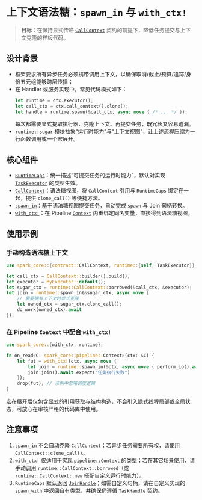 # 上下文语法糖：`spawn_in` 与 `with_ctx!`

> **目标**：在保持显式传递 [`CallContext`](../crates/spark-core/src/contract.rs) 契约的前提下，降低任务提交与上下文克隆的样板代码。

## 设计背景

- 框架要求所有异步任务必须携带调用上下文，以确保取消/截止/预算/追踪/身份五元组能够跨层传播；
- 在 Handler 或服务实现中，常见代码模式如下：
  ```rust
  let runtime = ctx.executor();
  let call_ctx = ctx.call_context().clone();
  let handle = runtime.spawn(&call_ctx, async move { /* ... */ });
  ```
  每次都需要显式提取执行器、克隆上下文、再提交任务，既冗长又容易遗漏。
- `runtime::sugar` 模块抽象“运行时能力”与“上下文视图”，让上述流程压缩为一行函数调用或一个宏展开。

## 核心组件

- [`RuntimeCaps`](../crates/spark-core/src/runtime/sugar.rs)：统一描述“可提交任务的运行时能力”，默认对实现 [`TaskExecutor`](../crates/spark-core/src/runtime/executor.rs) 的类型生效。
- [`CallContext`](../crates/spark-core/src/runtime/sugar.rs)：语法糖视图，将 `CallContext` 引用与 `RuntimeCaps` 绑定在一起，提供 `clone_call()` 等便捷方法。
- [`spawn_in`](../crates/spark-core/src/runtime/sugar.rs)：基于语法糖视图提交任务，自动完成 `spawn` 与 Join 句柄转换。
- [`with_ctx!`](../crates/spark-core/src/macros.rs)：在 Pipeline [`Context`](../crates/spark-core/src/pipeline/context.rs) 内重绑定同名变量，直接得到语法糖视图。

## 使用示例

### 手动构造语法糖上下文

```rust
use spark_core::{contract::CallContext, runtime::{self, TaskExecutor}};

let call_ctx = CallContext::builder().build();
let executor = MyExecutor::default();
let sugar_ctx = runtime::CallContext::borrowed(&call_ctx, &executor);
let join = runtime::spawn_in(&sugar_ctx, async move {
    // 需要拥有上下文时显式克隆
    let owned_ctx = sugar_ctx.clone_call();
    do_work(owned_ctx).await
});
```

### 在 Pipeline `Context` 中配合 `with_ctx!`

```rust
use spark_core::{with_ctx, runtime};

fn on_read<C: spark_core::pipeline::Context>(ctx: &C) {
    let fut = with_ctx!(ctx, async move {
        let join = runtime::spawn_in(&ctx, async move { perform_io().await });
        join.join().await.expect("任务执行失败")
    });
    drop(fut); // 示例中忽略调度逻辑
}
```

宏在展开后仅包含显式的引用获取与结构构造，不会引入隐式线程局部或全局状态，可放心在审核严格的代码库中使用。

## 注意事项

1. `spawn_in` 不会自动克隆 `CallContext`；若异步任务需要所有权，请使用 `CallContext::clone_call()`。
2. `with_ctx!` 仅适用于实现 [`pipeline::Context`](../crates/spark-core/src/pipeline/context.rs) 的类型；若在其它场景使用，请手动调用 `runtime::CallContext::borrowed`（或 `runtime::CallContext::new` 搭配自定义运行时能力）。
3. `RuntimeCaps` 默认返回 [`JoinHandle`](../crates/spark-core/src/runtime/task.rs)；如需自定义句柄，请在自定义实现的 [`spawn_with`](../crates/spark-core/src/runtime/sugar.rs) 中返回自有类型，并确保仍遵循 [`TaskHandle`](../crates/spark-core/src/runtime/task.rs) 契约。
